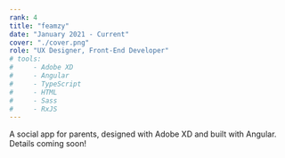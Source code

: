 ```yaml
---
rank: 4
title: "feamzy"
date: "January 2021 - Current"
cover: "./cover.png"
role: "UX Designer, Front-End Developer"
# tools:
#     - Adobe XD
#     - Angular
#     - TypeScript
#     - HTML
#     - Sass
#     - RxJS
---
```


A social app for parents, designed with Adobe XD and built with Angular. Details coming soon!

